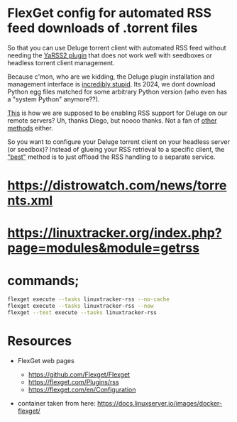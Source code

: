 # FlexGet config for automated RSS feed downloads of .torrent files

So that you can use Deluge torrent client with automated RSS feed without needing the [YaRSS2 plugin](https://dev.deluge-torrent.org/wiki/Plugins/YaRSS2) that does not work well with seedboxes or headless torrent client management.

Because c'mon, who are we kidding, the Deluge plugin installation and management interface is [incredibly stupid](https://dev.deluge-torrent.org/wiki/Plugins#InstallingPlugins). Its 2024, we dont download Python egg files matched for some arbitrary Python version (who even has a "system Python" anymore??).

[This](https://www.rapidseedbox.com/kb/use-rss-deluge-using-yarss2-plugin) is how we are supposed to be enabling RSS support for Deluge on our remote servers? Uh, thanks Diego, but noooo thanks. Not a fan of [other methods](https://www.reddit.com/r/seedboxes/comments/yf0qn4/using_rss_with_deluge_on_a_seedbox/) either.

So you want to configure your Deluge torrent client on your headless server (or seedbox)? Instead of glueing your RSS retrieval to a specific client, the ["best"](https://www.reddit.com/r/torrents/comments/amriu4/comment/efo4i7n/?utm_source=share&utm_medium=web3x&utm_name=web3xcss&utm_term=1) method is to just offload the RSS handling to a separate service.

# https://distrowatch.com/news/torrents.xml
# https://linuxtracker.org/index.php?page=modules&module=getrss

# commands;
```bash
flexget execute --tasks linuxtracker-rss --no-cache
flexget execute --tasks linuxtracker-rss --now
flexget --test execute --tasks linuxtracker-rss
```

# Resources

- FlexGet web pages
  - https://github.com/Flexget/Flexget
  - https://flexget.com/Plugins/rss
  -  https://flexget.com/en/Configuration

- container taken from here: https://docs.linuxserver.io/images/docker-flexget/
